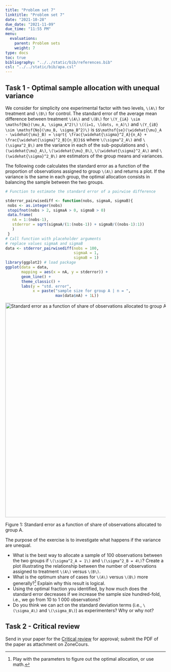 ```yaml
---
title: "Problem set 7"
linktitle: "Problem set 7"
date: "2021-10-28"
due_date: "2021-11-09"
due_time: "11:55 PM"
menu:
  evaluations:
    parent: Problem sets
    weight: 7
type: docs
toc: true
bibliography: "../../static/bib/references.bib"
csl: "../../static/bib/apa.csl"
---
```


## Task 1 - Optimal sample allocation with unequal variance

We consider for simplicity one experimental factor with two levels, `\(A\)` for treatment and `\(B\)` for control.
The standard error of the average mean difference between treatment `\(A\)` and `\(B\)` for `\(Y_{iA} \sim \mathsf{No}(\mu_A, \sigma_A^2)\)` `\((i=1, \ldots, n_A)\)` and `\(Y_{iB} \sim \mathsf{No}(\mu_B, \sigma_B^2)\)` is
`$$\mathsf{se}(\widehat{\mu}_A - \widehat{\mu}_B) = \sqrt{ \frac{\widehat{\sigma}^2_A}{n_A} + \frac{\widehat{\sigma}^2_B}{n_B}}$$`
where `\(\sigma^2_A\)` and `\(\sigma^2_B\)` are the variance in each of the sub-populations and `\(\widehat{\mu}_A\)`, `\(\widehat{\mu}_B\)`, `\(\widehat{\sigma}^2_A\)` and `\(\widehat{\sigma}^2_B\)` are estimators of the group means and variances.

The following code calculates the standard error as a function of the proportion of observations assigned to group `\(A\)` and returns a plot. If the variance is the same in each group, the optimal allocation consists in balancing the sample between the two groups.

``` r
# Function to estimate the standard error of a pairwise difference

stderror_pairwisediff <- function(nobs, sigmaA, sigmaB){
 nobs <- as.integer(nobs)
 stopifnot(nobs > 2, sigmaA > 0, sigmaB > 0)
 data.frame(
   nA = 1:(nobs-1),
   stderror = sqrt(sigmaA/(1:(nobs-1)) + sigmaB/((nobs-1):1))
   )
 }
# Call function with placeholder arguments 
# replace values sigmaA and sigmaB 
data <- stderror_pairwisediff(nobs = 100, 
                              sigmaA = 1, 
                              sigmaB = 1) 
library(ggplot2) # load package
ggplot(data = data,
       mapping = aes(x = nA, y = stderror)) + 
       geom_line() +
       theme_classic() +
       labs(y = "std. error",
            x = paste("sample size for group A | n = ", 
                      max(data$nA) + 1L))
```

<div class="figure">

<img src="/evaluations/07-problem-set_files/figure-html/unnamed-chunk-1-1.png" alt="Standard error as a function of share of observations allocated to group A." width="672" />
<p class="caption">
Figure 1: Standard error as a function of share of observations allocated to group A.
</p>

</div>

The purpose of the exercise is to investigate what happens if the variance are unequal.

-   What is the best way to allocate a sample of 100 observations between the two groups if `\(\sigma^2_A = 1\)` and `\(\sigma^2_B = 4\)`? Create a plot illustrating the relationship between the number of observations assigned to treatment `\(A\)` versus `\(B\)`.
-   What is the optimum share of cases for `\(A\)` versus `\(B\)` more generally?[^1] Explain why this result is logical.
-   Using the optimal fraction you identified, by how much does the standard error decreases if we increase the sample size hundred-fold, i.e., we go from 10 to 1 000 observations?
-   Do you think we can act on the standard deviation terms (i.e., `\(\sigma_A\)` and `\(\sigma_B\)`) as experimenters? Why or why not?

## Task 2 - Critical review

Send in your paper for the [Critical review](evaluations/critical-review/) for approval; submit the PDF of the paper as attachment on ZoneCours.

[^1]: Play with the parameters to figure out the optimal allocation, or use math.
